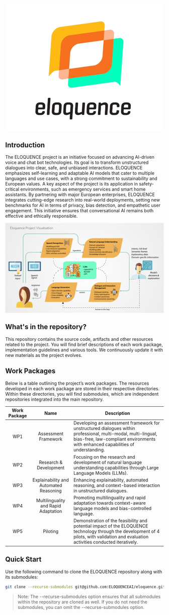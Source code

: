 ![Logo](materials/images/logo.jpg)

## Introduction
The ELOQUENCE project is an initiative focused on advancing AI-driven voice and chat bot technologies. Its goal is to transform unstructured dialogues into clear, safe, and unbiased interactions. ELOQUENCE emphasizes self-learning and adaptable AI models that cater to multiple languages and use cases, with a strong commitment to sustainability and European values. A key aspect of the project is its application in safety-critical environments, such as emergency services and smart home assistants. By partnering with major European enterprises, ELOQUENCE integrates cutting-edge research into real-world deployments, setting new benchmarks for AI in terms of privacy, bias detection, and empathetic user engagement. This initiative ensures that conversational AI remains both effective and ethically responsible.

![Eloquence](materials/images/eloquence.jpg)


## What's in the repository?  

This repository contains the source code, artifacts and other resources related to the project. You will find brief descriptions of each work package, implementation guidelines and various tools. We continuously update it with new materials as the project evolves.  

## Work Packages

Below is a table outlining the project’s work packages. The resources developed in each work package are stored in their respective directories. Within these directories, you will find submodules, which are independent repositories integrated into the main repository.

| Work Package |  Name | Description |
| :------: | :------: | ------ |
| WP1 | Assessment Framework | Developing an assessment framework for unstructured dialogues within professional, multi-modal, multi-lingual, bias-free, law-compliant environments with enhanced capabilities of understanding. |
| WP2 | Research & Development | Focusing on the research and development of natural language understanding capabilities through Large Language Models (LLMs). |
| WP3 | Explainability and Automated Reasoning | Enhancing explainability, automated reasoning, and context-based interaction in unstructured dialogues. |
| WP4 | Multilinguality and Rapid Adaptation | Promoting multilinguality and rapid adaptation towards context-aware language models and bias-controlled language. |
| WP5 | Piloting | Demonstration of the feasibility and potential impact of the ELOQUENCE technology through the development of 4 pilots, with validation and evaluation activities conducted iteratively. |

## Quick Start  

Use the following command to clone the ELOQUENCE repository along with its submodules:

```bash
git clone --recurse-submodules git@github.com:ELOQUENCEAI/eloquence.git
```
> Note: The --recurse-submodules option ensures that all submodules within the repository are cloned as well. If you do not need the submodules, you can omit the --recurse-submodules option.